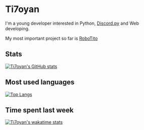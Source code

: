 # Ti7oyan
I'm a young developer interested in Python, [Discord.py](https://github.com/Rapptz/discord.py) and Web developing.

My most important project so far is [RoboTito](https://github.com/ATT-Inc/RoboTito)

## Stats
[![Ti7oyan's GitHub stats](https://github-readme-stats.vercel.app/api?username=Ti7oyan&theme=react&show_icons=true)](https://github.com/anuraghazra/github-readme-stats)

## Most used languages
[![Top Langs](https://github-readme-stats.vercel.app/api/top-langs/?username=Ti7oyan&theme=react)](https://github.com/anuraghazra/github-readme-stats)

## Time spent last week
[![Ti7oyan's wakatime stats](https://github-readme-stats.vercel.app/api/wakatime?username=@Ti7oyan&theme=react)](https://github.com/anuraghazra/github-readme-stats)
